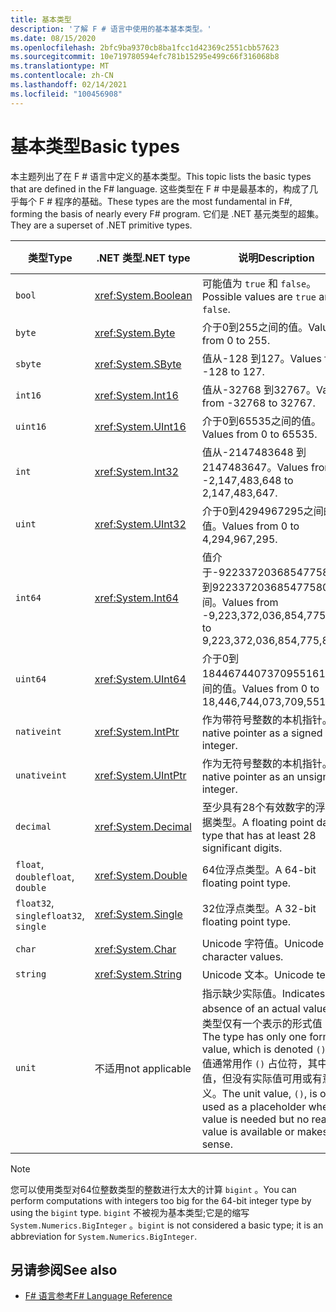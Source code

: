 ```yaml
---
title: 基本类型
description: '了解 F # 语言中使用的基本基本类型。'
ms.date: 08/15/2020
ms.openlocfilehash: 2bfc9ba9370cb8ba1fcc1d42369c2551cbb57623
ms.sourcegitcommit: 10e719780594efc781b15295e499c66f316068b8
ms.translationtype: MT
ms.contentlocale: zh-CN
ms.lasthandoff: 02/14/2021
ms.locfileid: "100456908"
---
```

# <a name="basic-types"></a><span data-ttu-id="79daf-103">基本类型</span><span class="sxs-lookup"><span data-stu-id="79daf-103">Basic types</span></span>

<span data-ttu-id="79daf-104">本主题列出了在 F # 语言中定义的基本类型。</span><span class="sxs-lookup"><span data-stu-id="79daf-104">This topic lists the basic types that are defined in the F# language.</span></span> <span data-ttu-id="79daf-105">这些类型在 F # 中是最基本的，构成了几乎每个 F # 程序的基础。</span><span class="sxs-lookup"><span data-stu-id="79daf-105">These types are the most fundamental in F#, forming the basis of nearly every F# program.</span></span> <span data-ttu-id="79daf-106">它们是 .NET 基元类型的超集。</span><span class="sxs-lookup"><span data-stu-id="79daf-106">They are a superset of .NET primitive types.</span></span>

|<span data-ttu-id="79daf-107">类型</span><span class="sxs-lookup"><span data-stu-id="79daf-107">Type</span></span>|<span data-ttu-id="79daf-108">.NET 类型</span><span class="sxs-lookup"><span data-stu-id="79daf-108">.NET type</span></span>|<span data-ttu-id="79daf-109">说明</span><span class="sxs-lookup"><span data-stu-id="79daf-109">Description</span></span>|<span data-ttu-id="79daf-110">示例</span><span class="sxs-lookup"><span data-stu-id="79daf-110">Example</span></span>|
|----|---------|-----------|-------|
|`bool`|<xref:System.Boolean>|<span data-ttu-id="79daf-111">可能值为 `true` 和 `false`。</span><span class="sxs-lookup"><span data-stu-id="79daf-111">Possible values are `true` and `false`.</span></span>|`true`/`false`|
|`byte`|<xref:System.Byte>|<span data-ttu-id="79daf-112">介于0到255之间的值。</span><span class="sxs-lookup"><span data-stu-id="79daf-112">Values from 0 to 255.</span></span>|`1uy`|
|`sbyte`|<xref:System.SByte>|<span data-ttu-id="79daf-113">值从-128 到127。</span><span class="sxs-lookup"><span data-stu-id="79daf-113">Values from -128 to 127.</span></span>|`1y`|
|`int16`|<xref:System.Int16>|<span data-ttu-id="79daf-114">值从-32768 到32767。</span><span class="sxs-lookup"><span data-stu-id="79daf-114">Values from -32768 to 32767.</span></span>|`1s`|
|`uint16`|<xref:System.UInt16>|<span data-ttu-id="79daf-115">介于0到65535之间的值。</span><span class="sxs-lookup"><span data-stu-id="79daf-115">Values from 0 to 65535.</span></span>|`1us`|
|`int`|<xref:System.Int32>|<span data-ttu-id="79daf-116">值从-2147483648 到2147483647。</span><span class="sxs-lookup"><span data-stu-id="79daf-116">Values from -2,147,483,648 to 2,147,483,647.</span></span>|`1`|
|`uint`|<xref:System.UInt32>|<span data-ttu-id="79daf-117">介于0到4294967295之间的值。</span><span class="sxs-lookup"><span data-stu-id="79daf-117">Values from 0 to 4,294,967,295.</span></span>|`1u`|
|`int64`|<xref:System.Int64>|<span data-ttu-id="79daf-118">值介于-9223372036854775808 到9223372036854775807之间。</span><span class="sxs-lookup"><span data-stu-id="79daf-118">Values from -9,223,372,036,854,775,808 to 9,223,372,036,854,775,807.</span></span>|`1L`|
|`uint64`|<xref:System.UInt64>|<span data-ttu-id="79daf-119">介于0到18446744073709551615之间的值。</span><span class="sxs-lookup"><span data-stu-id="79daf-119">Values from 0 to 18,446,744,073,709,551,615.</span></span>|`1UL`|
|`nativeint`|<xref:System.IntPtr>|<span data-ttu-id="79daf-120">作为带符号整数的本机指针。</span><span class="sxs-lookup"><span data-stu-id="79daf-120">A native pointer as a signed integer.</span></span>|`nativeint 1`|
|`unativeint`|<xref:System.UIntPtr>|<span data-ttu-id="79daf-121">作为无符号整数的本机指针。</span><span class="sxs-lookup"><span data-stu-id="79daf-121">A native pointer as an unsigned integer.</span></span>|`unativeint 1`|
|`decimal`|<xref:System.Decimal>|<span data-ttu-id="79daf-122">至少具有28个有效数字的浮点数据类型。</span><span class="sxs-lookup"><span data-stu-id="79daf-122">A floating point data type that has at least 28 significant digits.</span></span>|`1.0`|
|<span data-ttu-id="79daf-123">`float`, `double`</span><span class="sxs-lookup"><span data-stu-id="79daf-123">`float`, `double`</span></span>|<xref:System.Double>|<span data-ttu-id="79daf-124">64位浮点类型。</span><span class="sxs-lookup"><span data-stu-id="79daf-124">A 64-bit floating point type.</span></span>|`1.0`|
|<span data-ttu-id="79daf-125">`float32`, `single`</span><span class="sxs-lookup"><span data-stu-id="79daf-125">`float32`, `single`</span></span>|<xref:System.Single>|<span data-ttu-id="79daf-126">32位浮点类型。</span><span class="sxs-lookup"><span data-stu-id="79daf-126">A 32-bit floating point type.</span></span>|`1.0f`|
|`char`|<xref:System.Char>|<span data-ttu-id="79daf-127">Unicode 字符值。</span><span class="sxs-lookup"><span data-stu-id="79daf-127">Unicode character values.</span></span>|`'c'`|
|`string`|<xref:System.String>|<span data-ttu-id="79daf-128">Unicode 文本。</span><span class="sxs-lookup"><span data-stu-id="79daf-128">Unicode text.</span></span>|`"str"`|
|`unit`|<span data-ttu-id="79daf-129">不适用</span><span class="sxs-lookup"><span data-stu-id="79daf-129">not applicable</span></span>|<span data-ttu-id="79daf-130">指示缺少实际值。</span><span class="sxs-lookup"><span data-stu-id="79daf-130">Indicates the absence of an actual value.</span></span> <span data-ttu-id="79daf-131">该类型仅有一个表示的形式值 `()` 。</span><span class="sxs-lookup"><span data-stu-id="79daf-131">The type has only one formal value, which is denoted `()`.</span></span> <span data-ttu-id="79daf-132">Unit 值通常用作 `()` 占位符，其中需要值，但没有实际值可用或有意义。</span><span class="sxs-lookup"><span data-stu-id="79daf-132">The unit value, `()`, is often used as a placeholder where a value is needed but no real value is available or makes sense.</span></span>|`()`|

> [!NOTE]
> <span data-ttu-id="79daf-133">您可以使用类型对64位整数类型的整数进行太大的计算 `bigint` 。</span><span class="sxs-lookup"><span data-stu-id="79daf-133">You can perform computations with integers too big for the 64-bit integer type by using the `bigint` type.</span></span> <span data-ttu-id="79daf-134">`bigint` 不被视为基本类型;它是的缩写 `System.Numerics.BigInteger` 。</span><span class="sxs-lookup"><span data-stu-id="79daf-134">`bigint` is not considered a basic type; it is an abbreviation for `System.Numerics.BigInteger`.</span></span>

## <a name="see-also"></a><span data-ttu-id="79daf-135">另请参阅</span><span class="sxs-lookup"><span data-stu-id="79daf-135">See also</span></span>

- [<span data-ttu-id="79daf-136">F# 语言参考</span><span class="sxs-lookup"><span data-stu-id="79daf-136">F# Language Reference</span></span>](index.md)
